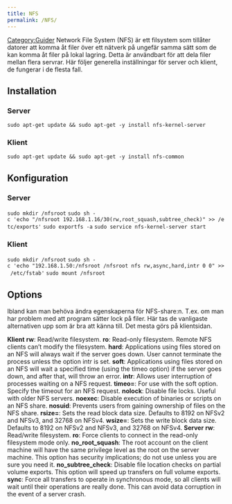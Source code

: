 ```yaml
---
title: NFS
permalink: /NFS/
---
```


[Category:Guider](/Category:Guider "wikilink") Network File System (NFS)
är ett filsystem som tillåter datorer att komma åt filer över ett
nätverk på ungefär samma sätt som de kan komma åt filer på lokal
lagring. Detta är användbart för att dela filer mellan flera servrar.
Här följer generella inställningar för server och klient, de fungerar i
de flesta fall.

Installation
------------

### Server

`sudo apt-get update && sudo apt-get -y install nfs-kernel-server`

### Klient

`sudo apt-get update && sudo apt-get -y install nfs-common`

Konfiguration
-------------

### Server

`sudo mkdir /nfsroot`
`sudo sh -c 'echo "/nfsroot 192.168.1.16/30(rw,root_squash,subtree_check)" >> /etc/exports'`
`sudo exportfs -a`
`sudo service nfs-kernel-server start`

### Klient

`sudo mkdir /nfsroot`
`sudo sh -c 'echo "192.168.1.50:/nfsroot /nfsroot nfs rw,async,hard,intr 0 0" >> /etc/fstab'`
`sudo mount /nfsroot`

Options
-------

Ibland kan man behöva ändra egenskaperna för NFS-share:n. T.ex. om man
har problem med att program sätter lock på filer. Här tas de vanligaste
alternativen upp som är bra att känna till. Det mesta görs på
klientsidan.

**Klient**
**rw**: Read/write filesystem.
**ro**: Read-only filesystem. Remote NFS clients can’t modify the
filesystem.
**hard**: Applications using files stored on an NFS will always wait if
the server goes down. User cannot terminate the process unless the
option intr is set.
**soft**: Applications using files stored on an NFS will wait a
specified time (using the timeo option) if the server goes down, and
after that, will throw an error.
**intr**: Allows user interruption of processes waiting on a NFS
request.
**timeo=<num>**: For use with the soft option. Specify the timeout for
an NFS request.
**nolock**: Disable file locks. Useful with older NFS servers.
**noexec**: Disable execution of binaries or scripts on an NFS share.
**nosuid**: Prevents users from gaining ownership of files on the NFS
share.
**rsize=<num>**: Sets the read block data size. Defaults to 8192 on
NFSv2 and NFSv3, and 32768 on NFSv4.
**wsize=<num>**: Sets the write block data size. Defaults to 8192 on
NFSv2 and NFSv3, and 32768 on NFSv4.
**Server**
**rw**: Read/write filesystem.
**ro**: Force clients to connect in the read-only filesystem mode
only.
**no_root_squash**: The root account on the client machine will have
the same privilege level as the root on the server machine. This option
has security implications; do not use unless you are sure you need it.
**no_subtree_check**: Disable file location checks on partial volume
exports. This option will speed up transfers on full volume exports.
**sync**: Force all transfers to operate in synchronous mode, so all
clients will wait until their operations are really done. This can avoid
data corruption in the event of a server crash.